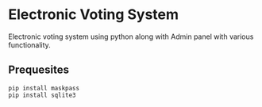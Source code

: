 # Electronic Voting System
Electronic voting system using python along with Admin panel with various functionality.

## Prequesites
```shell
pip install maskpass
pip install sqlite3
```
